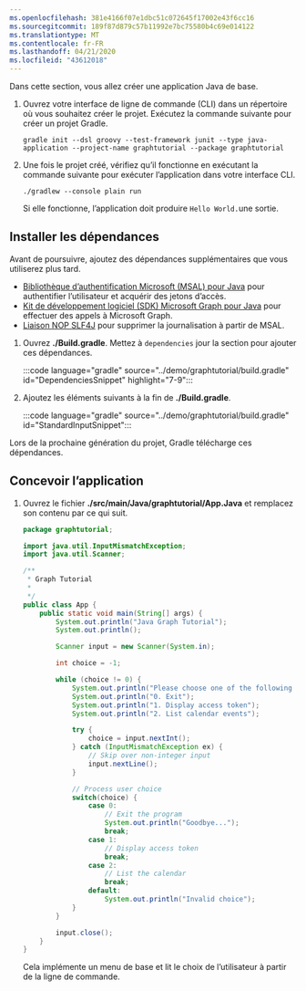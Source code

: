 ```yaml
---
ms.openlocfilehash: 381e4166f07e1dbc51c072645f17002e43f6cc16
ms.sourcegitcommit: 189f87d879c57b11992e7bc75580b4c69e014122
ms.translationtype: MT
ms.contentlocale: fr-FR
ms.lasthandoff: 04/21/2020
ms.locfileid: "43612018"
---
```

<!-- markdownlint-disable MD002 MD041 -->

Dans cette section, vous allez créer une application Java de base.

1. Ouvrez votre interface de ligne de commande (CLI) dans un répertoire où vous souhaitez créer le projet. Exécutez la commande suivante pour créer un projet Gradle.

    ```Shell
    gradle init --dsl groovy --test-framework junit --type java-application --project-name graphtutorial --package graphtutorial
    ```

1. Une fois le projet créé, vérifiez qu’il fonctionne en exécutant la commande suivante pour exécuter l’application dans votre interface CLI.

    ```Shell
    ./gradlew --console plain run
    ```

    Si elle fonctionne, l’application doit produire `Hello World.`une sortie.

## <a name="install-dependencies"></a>Installer les dépendances

Avant de poursuivre, ajoutez des dépendances supplémentaires que vous utiliserez plus tard.

- [Bibliothèque d’authentification Microsoft (MSAL) pour Java](https://github.com/AzureAD/microsoft-authentication-library-for-java) pour authentifier l’utilisateur et acquérir des jetons d’accès.
- [Kit de développement logiciel (SDK) Microsoft Graph pour Java](https://github.com/microsoftgraph/msgraph-sdk-java) pour effectuer des appels à Microsoft Graph.
- [Liaison NOP SLF4J](https://mvnrepository.com/artifact/org.slf4j/slf4j-nop) pour supprimer la journalisation à partir de MSAL.

1. Ouvrez **./Build.gradle**. Mettez à `dependencies` jour la section pour ajouter ces dépendances.

    :::code language="gradle" source="../demo/graphtutorial/build.gradle" id="DependenciesSnippet" highlight="7-9":::

1. Ajoutez les éléments suivants à la fin de **./Build.gradle**.

    :::code language="gradle" source="../demo/graphtutorial/build.gradle" id="StandardInputSnippet":::

Lors de la prochaine génération du projet, Gradle télécharge ces dépendances.

## <a name="design-the-app"></a>Concevoir l’application

1. Ouvrez le fichier **./src/main/Java/graphtutorial/App.Java** et remplacez son contenu par ce qui suit.

    ```java
    package graphtutorial;

    import java.util.InputMismatchException;
    import java.util.Scanner;

    /**
     * Graph Tutorial
     *
     */
    public class App {
        public static void main(String[] args) {
            System.out.println("Java Graph Tutorial");
            System.out.println();

            Scanner input = new Scanner(System.in);

            int choice = -1;

            while (choice != 0) {
                System.out.println("Please choose one of the following options:");
                System.out.println("0. Exit");
                System.out.println("1. Display access token");
                System.out.println("2. List calendar events");

                try {
                    choice = input.nextInt();
                } catch (InputMismatchException ex) {
                    // Skip over non-integer input
                    input.nextLine();
                }

                // Process user choice
                switch(choice) {
                    case 0:
                        // Exit the program
                        System.out.println("Goodbye...");
                        break;
                    case 1:
                        // Display access token
                        break;
                    case 2:
                        // List the calendar
                        break;
                    default:
                        System.out.println("Invalid choice");
                }
            }

            input.close();
        }
    }
    ```

    Cela implémente un menu de base et lit le choix de l’utilisateur à partir de la ligne de commande.
